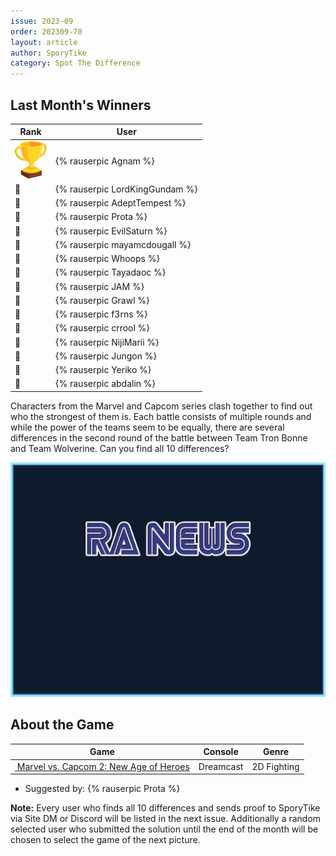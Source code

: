 ```yaml
---
issue: 2023-09
order: 202309-70
layout: article
author: SporyTike
category: Spot The Difference
---
```


## Last Month's Winners

<table><thead><tr><th>Rank</th><th>User</th></tr></thead><tbody>
  <tr><td><img src="../../img/trophy_small.png"/></td><td><div class="bingo-winner-small">{% rauserpic Agnam %}</div></td></tr>
  <tr><td>🥈</td><td>{% rauserpic LordKingGundam %}</td></tr>
  <tr><td>🥉</td><td>{% rauserpic AdeptTempest %}</td></tr>
  <tr><td>🏅</td><td>{% rauserpic Prota %}</td></tr>
  <tr><td>🏅</td><td>{% rauserpic EvilSaturn %}</td></tr>
  <tr><td>🏅</td><td>{% rauserpic mayamcdougall %}</td></tr>
  <tr><td>🏅</td><td>{% rauserpic Whoops %}</td></tr>
  <tr><td>🏅</td><td>{% rauserpic Tayadaoc %}</td></tr>
  <tr><td>🏅</td><td>{% rauserpic JAM %}</td></tr>
  <tr><td>🏅</td><td>{% rauserpic Grawl %}</td></tr>
  <tr><td>🏅</td><td>{% rauserpic f3rns %}</td></tr>
  <tr><td>🏅</td><td>{% rauserpic crrool %}</td></tr>
  <tr><td>🏅</td><td>{% rauserpic NijiMarii %}</td></tr>
  <tr><td>🏅</td><td>{% rauserpic Jungon %}</td></tr>
  <tr><td>🏅</td><td>{% rauserpic Yeriko %}</td></tr>
  <tr><td>🏅</td><td>{% rauserpic abdalin %}</td></tr>
</tbody></table>


Characters from the Marvel and Capcom series clash together to find out who the strongest of them is. Each battle consists of multiple rounds and while the power of the teams seem to be equally, there are several differences in the second round of the battle between Team Tron Bonne and Team Wolverine. Can you find all 10 differences?

<p align="center">
  <img src="img/Fun/SpotTheDifferenceTemp.png" />
</p>

## About the Game

| Game                                                                                                                                                                                                                                                | Console   | Genre       |
| --------------------------------------------------------------------------------------------------------------------------------------------------------------------------------------------------------------------------------------------------- | --------- | ----------- |
| <a class="gameicon-link" href="https://retroachievements.org/game/3452" target="_blank" rel="noopener"> <img class="gameicon" src="https://retroachievements.org/Images/079556.png" alt=""> <span>Marvel vs. Capcom 2: New Age of Heroes</span></a> | Dreamcast | 2D Fighting |


* Suggested by: {% rauserpic Prota %}

**Note:** Every user who finds all 10 differences and sends proof to SporyTike via Site DM or Discord will be listed in the next issue. Additionally a random selected user who submitted the solution until the end of the month will be chosen to select the game of the next picture.
